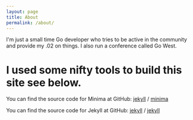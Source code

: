 ```yaml
---
layout: page
title: About
permalink: /about/
---
```


I'm just a small time Go developer who tries to be active in the community and provide my .02 on things. I also run a conference called Go West.


# I used some nifty tools to build this site see below.

You can find the source code for Minima at GitHub:
[jekyll][jekyll-organization] /
[minima](https://github.com/jekyll/minima)

You can find the source code for Jekyll at GitHub:
[jekyll][jekyll-organization] /
[jekyll](https://github.com/jekyll/jekyll)


[jekyll-organization]: https://github.com/jekyll
